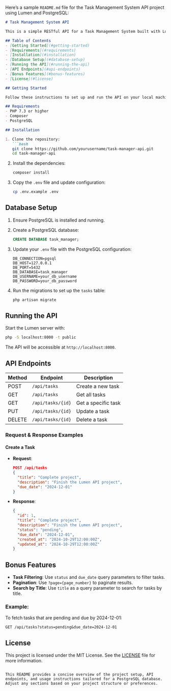 Here’s a sample `README.md` file for the Task Management System API project using Lumen and PostgreSQL:

```markdown
# Task Management System API

This is a simple RESTful API for a Task Management System built with Lumen. The API supports CRUD operations for tasks and includes filtering, pagination, and search functionality.

## Table of Contents
- [Getting Started](#getting-started)
- [Requirements](#requirements)
- [Installation](#installation)
- [Database Setup](#database-setup)
- [Running the API](#running-the-api)
- [API Endpoints](#api-endpoints)
- [Bonus Features](#bonus-features)
- [License](#license)

## Getting Started

Follow these instructions to set up and run the API on your local machine.

## Requirements
- PHP 7.3 or higher
- Composer
- PostgreSQL

## Installation

1. Clone the repository:
   ```bash
   git clone https://github.com/yourusername/task-manager-api.git
   cd task-manager-api
   ```

2. Install the dependencies:
   ```bash
   composer install
   ```

3. Copy the `.env` file and update configuration:
   ```bash
   cp .env.example .env
   ```

## Database Setup

1. Ensure PostgreSQL is installed and running.

2. Create a PostgreSQL database:
   ```sql
   CREATE DATABASE task_manager;
   ```

3. Update your `.env` file with the PostgreSQL configuration:
   ```plaintext
   DB_CONNECTION=pgsql
   DB_HOST=127.0.0.1
   DB_PORT=5432
   DB_DATABASE=task_manager
   DB_USERNAME=your_db_username
   DB_PASSWORD=your_db_password
   ```

4. Run the migrations to set up the `tasks` table:
   ```bash
   php artisan migrate
   ```

## Running the API

Start the Lumen server with:
```bash
php -S localhost:8000 -t public
```

The API will be accessible at `http://localhost:8000`.

## API Endpoints

| Method | Endpoint          | Description           |
|--------|--------------------|-----------------------|
| POST   | `/api/tasks`      | Create a new task     |
| GET    | `/api/tasks`      | Get all tasks         |
| GET    | `/api/tasks/{id}` | Get a specific task   |
| PUT    | `/api/tasks/{id}` | Update a task         |
| DELETE | `/api/tasks/{id}` | Delete a task         |

### Request & Response Examples

#### Create a Task
- **Request**:
  ```json
  POST /api/tasks
  {
    "title": "Complete project",
    "description": "Finish the Lumen API project",
    "due_date": "2024-12-01"
  }
  ```

- **Response**:
  ```json
  {
    "id": 1,
    "title": "Complete project",
    "description": "Finish the Lumen API project",
    "status": "pending",
    "due_date": "2024-12-01",
    "created_at": "2024-10-29T12:00:00Z",
    "updated_at": "2024-10-29T12:00:00Z"
  }
  ```

## Bonus Features

- **Task Filtering**: Use `status` and `due_date` query parameters to filter tasks.
- **Pagination**: Use `?page={page_number}` to paginate results.
- **Search by Title**: Use `title` as a query parameter to search for tasks by title.

### Example:
To fetch tasks that are pending and due by 2024-12-01:
```plaintext
GET /api/tasks?status=pending&due_date=2024-12-01
```

## License

This project is licensed under the MIT License. See the [LICENSE](LICENSE) file for more information.
```

This README provides a concise overview of the project setup, API endpoints, and usage instructions tailored for a PostgreSQL database. Adjust any sections based on your project structure or preferences.
